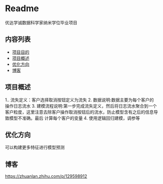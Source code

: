 # Readme


优达学诚数据科学家纳米学位毕业项目


## 内容列表

- [项目目的](#项目目的)
- [项目概述](#项目概述)
- [优化方向](#优化方向)
- [博客](#博客)



## 项目概述

1.. 流失定义：客户选择取消按钮定义为流失 
2. 数据说明:数据主要为每个客户的操作日志流水 
3. 建模流程说明:第一步完成流失定义，然后将日志流水聚合到一个客户粒度，这里注意去除客户操作取消按钮后的流水，防止模型含有之后的信息导致模型不准确。最后 计算每个客户的变量 
4. 使用逻辑回归建模，调参等

## 优化方向

可以构建更多特征进行模型预测

## 博客

 https://zhuanlan.zhihu.com/p/129598912


